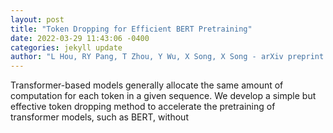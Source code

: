 ```yaml
--- 
layout: post 
title: "Token Dropping for Efficient BERT Pretraining" 
date: 2022-03-29 11:43:06 -0400 
categories: jekyll update 
author: "L Hou, RY Pang, T Zhou, Y Wu, X Song, X Song - arXiv preprint arXiv , 2022" 
--- 
```

Transformer-based models generally allocate the same amount of computation for each token in a given sequence. We develop a simple but effective token dropping method to accelerate the pretraining of transformer models, such as BERT, without